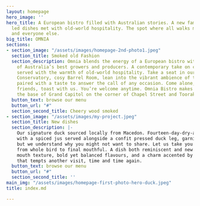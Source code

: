 ```yaml
---
layout: homepage
hero_image: ''
hero_title: A European bistro filled with Australian stories. A new familiar. Produce
  led dishes met with old-world hospitality. The spot where all walks meet. For you
  and everyone else.
big_title: OMNIA
sections:
- section_image: "/assets/images/homepage-2nd-photo1.jpeg"
  section_title: Smoked old Fashion
  section_description: Omnia blends the energy of a European bistro with the stories
    of Australia’s best growers and producers. A contemporary take on culinary classics
    served with the warmth of old-world hospitality. Take a seat in our light filled
    Conservatory, cosy Barrel Room, lean into the vibrant ambience of the bar. A setting
    paired with a taste to answer the call of any occasion. Come alone, meet with
    friends, toast with us. You’re welcome anytime. Omnia Bistro makes its home at
    the base of Grand Capitol on the corner of Chapel Street and Toorak Road.
  button_text: browse our menu
  button_url: "#"
  section_second_title: Cheery wood smoked
- section_image: "/assets/images/my-project.jpeg"
  section_title: New dishes
  section_description: |-
    Our signature duck sourced locally from Macedon. Fourteen-day-dry-aged, honey roasted duck finished
    with a spiced jus served alongside a confit pressed duck leg, garnished with nashi pear. A dish for two,
    but we understand why you might not want to share. Let us take you on a visual and sensory experience
    from whole bird to final mouthful. A dish both reminiscent and new. A coming together of melt-in-your-
    mouth texture, bold yet balanced flavours, and a charm accented by a restrained attentiveness. A taste
    that tempts another visit, time and time again.
  button_text: browse our menu
  button_url: "#"
  section_second_title: ''
main_img: "/assets/images/homepage-first-photo-hero-duck.jpeg"
title: index.md

---
```

